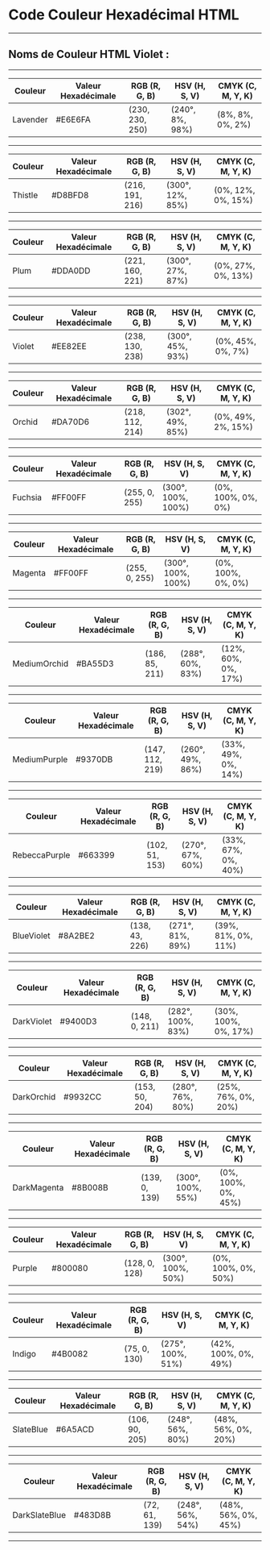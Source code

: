 # **Code Couleur Hexadécimal HTML**

---

## **Noms de Couleur HTML Violet :**

---

| Couleur  | Valeur Hexadécimale | RGB (R, G, B)   | HSV (H, S, V)     | CMYK (C, M, Y, K) |
|----------|----------------------|-----------------|-------------------|-------------------|
| Lavender | #E6E6FA              | (230, 230, 250) | (240°, 8%, 98%)   | (8%, 8%, 0%, 2%)  |

---

| Couleur | Valeur Hexadécimale | RGB (R, G, B)   | HSV (H, S, V)    | CMYK (C, M, Y, K) |
|---------|----------------------|-----------------|------------------|-------------------|
| Thistle | #D8BFD8              | (216, 191, 216) | (300°, 12%, 85%) | (0%, 12%, 0%, 15%)|

---

| Couleur | Valeur Hexadécimale | RGB (R, G, B)   | HSV (H, S, V)    | CMYK (C, M, Y, K) |
|---------|----------------------|-----------------|------------------|-------------------|
| Plum    | #DDA0DD              | (221, 160, 221) | (300°, 27%, 87%) | (0%, 27%, 0%, 13%)|

---

| Couleur | Valeur Hexadécimale | RGB (R, G, B)   | HSV (H, S, V)    | CMYK (C, M, Y, K) |
|---------|----------------------|-----------------|------------------|-------------------|
| Violet  | #EE82EE              | (238, 130, 238) | (300°, 45%, 93%) | (0%, 45%, 0%, 7%) |

---

| Couleur | Valeur Hexadécimale | RGB (R, G, B)   | HSV (H, S, V)     | CMYK (C, M, Y, K) |
|---------|----------------------|-----------------|-------------------|-------------------|
| Orchid  | #DA70D6              | (218, 112, 214) | (302°, 49%, 85%)  | (0%, 49%, 2%, 15%)|

---

| Couleur | Valeur Hexadécimale | RGB (R, G, B)   | HSV (H, S, V)     | CMYK (C, M, Y, K) |
|---------|----------------------|-----------------|-------------------|-------------------|
| Fuchsia | #FF00FF              | (255, 0, 255)   | (300°, 100%, 100%)| (0%, 100%, 0%, 0%)|

---

| Couleur | Valeur Hexadécimale | RGB (R, G, B)   | HSV (H, S, V)     | CMYK (C, M, Y, K) |
|---------|----------------------|-----------------|-------------------|-------------------|
| Magenta | #FF00FF              | (255, 0, 255)   | (300°, 100%, 100%)| (0%, 100%, 0%, 0%)|

---

| Couleur      | Valeur Hexadécimale | RGB (R, G, B)   | HSV (H, S, V)     | CMYK (C, M, Y, K) |
|--------------|----------------------|-----------------|-------------------|-------------------|
| MediumOrchid | #BA55D3              | (186, 85, 211)  | (288°, 60%, 83%)  | (12%, 60%, 0%, 17%)|

---

| Couleur       | Valeur Hexadécimale | RGB (R, G, B)   | HSV (H, S, V)     | CMYK (C, M, Y, K) |
|---------------|----------------------|-----------------|-------------------|-------------------|
| MediumPurple  | #9370DB              | (147, 112, 219) | (260°, 49%, 86%)  | (33%, 49%, 0%, 14%)|

---

| Couleur        | Valeur Hexadécimale | RGB (R, G, B)   | HSV (H, S, V)     | CMYK (C, M, Y, K) |
|----------------|----------------------|-----------------|-------------------|-------------------|
| RebeccaPurple  | #663399              | (102, 51, 153)  | (270°, 67%, 60%)  | (33%, 67%, 0%, 40%)|

---

| Couleur     | Valeur Hexadécimale | RGB (R, G, B)   | HSV (H, S, V)    | CMYK (C, M, Y, K) |
|-------------|----------------------|-----------------|------------------|-------------------|
| BlueViolet  | #8A2BE2              | (138, 43, 226)  | (271°, 81%, 89%) | (39%, 81%, 0%, 11%)|

---

| Couleur      | Valeur Hexadécimale | RGB (R, G, B)   | HSV (H, S, V)    | CMYK (C, M, Y, K) |
|--------------|----------------------|-----------------|------------------|-------------------|
| DarkViolet   | #9400D3              | (148, 0, 211)   | (282°, 100%, 83%)| (30%, 100%, 0%, 17%)|

---

| Couleur     | Valeur Hexadécimale | RGB (R, G, B)   | HSV (H, S, V)    | CMYK (C, M, Y, K) |
|-------------|----------------------|-----------------|------------------|-------------------|
| DarkOrchid  | #9932CC              | (153, 50, 204)  | (280°, 76%, 80%) | (25%, 76%, 0%, 20%)|

---

| Couleur      | Valeur Hexadécimale | RGB (R, G, B)   | HSV (H, S, V)     | CMYK (C, M, Y, K) |
|--------------|----------------------|-----------------|-------------------|-------------------|
| DarkMagenta  | #8B008B              | (139, 0, 139)   | (300°, 100%, 55%) | (0%, 100%, 0%, 45%)|

---

| Couleur | Valeur Hexadécimale | RGB (R, G, B) | HSV (H, S, V)    | CMYK (C, M, Y, K) |
|---------|----------------------|---------------|------------------|-------------------|
| Purple  | #800080              | (128, 0, 128) | (300°, 100%, 50%)| (0%, 100%, 0%, 50%)|

---

| Couleur | Valeur Hexadécimale | RGB (R, G, B) | HSV (H, S, V)    | CMYK (C, M, Y, K) |
|---------|----------------------|---------------|------------------|-------------------|
| Indigo  | #4B0082              | (75, 0, 130)  | (275°, 100%, 51%)| (42%, 100%, 0%, 49%)|

---

| Couleur   | Valeur Hexadécimale | RGB (R, G, B) | HSV (H, S, V)    | CMYK (C, M, Y, K) |
|-----------|----------------------|---------------|------------------|-------------------|
| SlateBlue | #6A5ACD              | (106, 90, 205)| (248°, 56%, 80%)| (48%, 56%, 0%, 20%)|

---

| Couleur         | Valeur Hexadécimale | RGB (R, G, B) | HSV (H, S, V)    | CMYK (C, M, Y, K) |
|-----------------|----------------------|---------------|------------------|-------------------|
| DarkSlateBlue  | #483D8B              | (72, 61, 139) | (248°, 56%, 54%)| (48%, 56%, 0%, 45%)|

---


